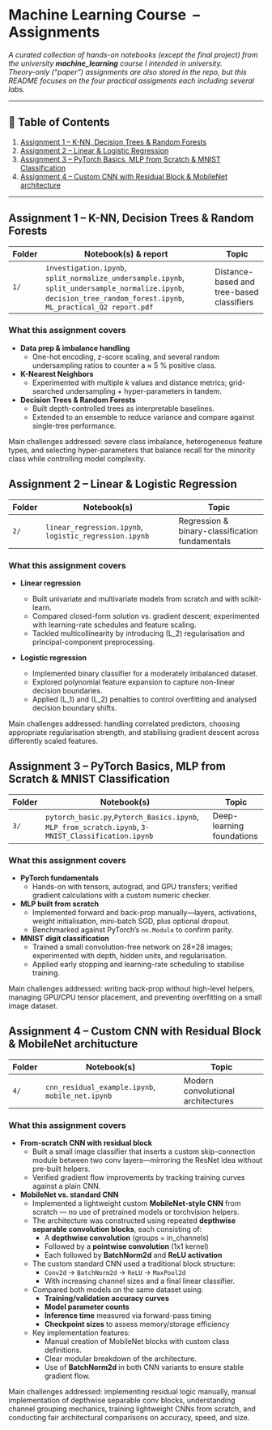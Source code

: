 # Machine Learning Course &nbsp;–&nbsp;  Assignments

*A curated collection of hands-on notebooks (except the final project) from the university **machine_learning** course I intended in university.  
Theory-only (“paper”) assignments are also stored in the repo, but this README focuses on the four practical assigments each including several labs.*

---

## 📑 Table of Contents

1. [Assignment&nbsp;1 – K-NN, Decision Trees & Random Forests](#assignment-1--k-nn-decision-trees--random-forests)  
2. [Assignment&nbsp;2 – Linear & Logistic Regression](#assignment-2--linear--logistic-regression)  
3. [Assignment&nbsp;3 – PyTorch Basics, MLP from Scratch & MNIST Classification](#assignment-3--pytorch-basics-mlp-from-scratch--mnist-classification)  
4. [Assignment&nbsp;4 – Custom CNN with Residual Block & MobileNet architecture](#assignment-4--custom-cnn-with-residual-block--mobilenet-architecture)  

---

## Assignment 1 – K-NN, Decision Trees & Random Forests

| Folder | Notebook(s) & report | Topic |
|--------|----------------------|-------|
| `1/` | `investigation.ipynb`, `split_normalize_undersample.ipynb`, `split_undersample_normalize.ipynb`, `decision_tree_random_forest.ipynb`, `ML_practical_Q2 report.pdf` | Distance-based and tree-based classifiers |

### What this assignment covers
* **Data prep & imbalance handling**  
  * One-hot encoding, z-score scaling, and several random undersampling ratios to counter a ≈ 5 % positive class.
* **K-Nearest Neighbors**  
  * Experimented with multiple *k* values and distance metrics; grid-searched undersampling + hyper-parameters in tandem.
* **Decision Trees & Random Forests**  
  * Built depth-controlled trees as interpretable baselines.  
  * Extended to an ensemble to reduce variance and compare against single-tree performance.

Main challenges addressed: severe class imbalance, heterogeneous feature types, and selecting hyper-parameters that balance recall for the minority class while controlling model complexity.

## Assignment 2 – Linear & Logistic Regression

| Folder | Notebook(s) | Topic |
|--------|-------------|-------|
| `2/` | `linear_regression.ipynb`, `logistic_regression.ipynb` | Regression & binary-classification fundamentals |

### What this assignment covers
* **Linear regression**  
  * Built univariate and multivariate models from scratch and with scikit-learn.  
  * Compared closed-form solution vs. gradient descent; experimented with learning-rate schedules and feature scaling.  
  * Tackled multicollinearity by introducing \(L_2\) regularisation and principal-component preprocessing.

* **Logistic regression**  
  * Implemented binary classifier for a moderately imbalanced dataset.  
  * Explored polynomial feature expansion to capture non-linear decision boundaries.  
  * Applied \(L_1\) and \(L_2\) penalties to control overfitting and analysed decision boundary shifts.

Main challenges addressed: handling correlated predictors, choosing appropriate regularisation strength, and stabilising gradient descent across differently scaled features.

## Assignment 3 – PyTorch Basics, MLP from Scratch & MNIST Classification

| Folder | Notebook(s) | Topic |
|--------|-------------|-------|
| `3/` | `pytorch_basic.py`,`Pytorch_Basics.ipynb`, `MLP_from_scratch.ipynb`, `3-MNIST_Classification.ipynb` | Deep-learning foundations |

### What this assignment covers
* **PyTorch fundamentals**  
  * Hands-on with tensors, autograd, and GPU transfers; verified gradient calculations with a custom numeric checker.
* **MLP built from scratch**  
  * Implemented forward and back-prop manually—layers, activations, weight initialisation, mini-batch SGD, plus optional dropout.  
  * Benchmarked against PyTorch’s `nn.Module` to confirm parity.
* **MNIST digit classification**  
  * Trained a small convolution-free network on 28×28 images; experimented with depth, hidden units, and regularisation.  
  * Applied early stopping and learning-rate scheduling to stabilise training.

Main challenges addressed: writing back-prop without high-level helpers, managing GPU/CPU tensor placement, and preventing overfitting on a small image dataset.

## Assignment 4 – Custom CNN with Residual Block & MobileNet architucture

| Folder | Notebook(s) | Topic |
|--------|-------------|-------|
| `4/` | `cnn_residual_example.ipynb`, `mobile_net.ipynb` | Modern convolutional architectures |

### What this assignment covers
* **From-scratch CNN with residual block**  
  * Built a small image classifier that inserts a custom skip-connection module between two conv layers—mirroring the ResNet idea without pre-built helpers.  
  * Verified gradient flow improvements by tracking training curves against a plain CNN.
* **MobileNet vs. standard CNN**
  * Implemented a lightweight custom **MobileNet-style CNN** from scratch — no use of pretrained models or torchvision helpers.
  * The architecture was constructed using repeated **depthwise separable convolution blocks**, each consisting of:
    * A **depthwise convolution** (groups = in_channels)
    * Followed by a **pointwise convolution** (1x1 kernel)
    * Each followed by **BatchNorm2d** and **ReLU activation**
  * The custom standard CNN used a traditional block structure:
    * `Conv2d` → `BatchNorm2d` → `ReLU` → `MaxPool2d`
    * With increasing channel sizes and a final linear classifier.
  * Compared both models on the same dataset using:
    * **Training/validation accuracy curves**
    * **Model parameter counts**
    * **Inference time** measured via forward-pass timing
    * **Checkpoint sizes** to assess memory/storage efficiency
  * Key implementation features:
    * Manual creation of MobileNet blocks with custom class definitions.
    * Clear modular breakdown of the architecture.
    * Use of **BatchNorm2d** in both CNN variants to ensure stable gradient flow.

Main challenges addressed: implementing residual logic manually, manual implementation of depthwise separable conv blocks, understanding channel grouping mechanics, training lightweight CNNs from scratch, and conducting fair architectural comparisons on accuracy, speed, and size.
